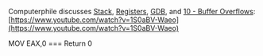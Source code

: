 
Computerphile discusses [Stack](Program%20Memory.md), [Registers](CPU%20Registers.md), [GDB](GDB.md), and [10 - Buffer Overflows](10%20-%20Buffer%20Overflows.md):
[https://www.youtube.com/watch?v=1S0aBV-Waeo](https://www.youtube.com/watch?v=1S0aBV-Waeo)  
  
  
  
MOV EAX,0 === Return 0

